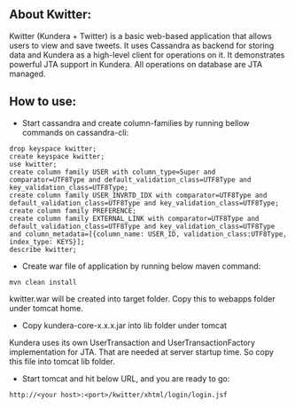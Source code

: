 About Kwitter:
---------------------
Kwitter (Kundera + Twitter) is a basic web-based application that allows users to view and save tweets.
It uses Cassandra as backend for storing data and Kundera as a high-level client for operations on it.
It demonstrates powerful JTA support in Kundera. All operations on database are JTA managed.  


How to use:
-------------------------
* Start cassandra and create column-families by running bellow commands on cassandra-cli:

```
drop keyspace kwitter;
create keyspace kwitter;
use kwitter;
create column family USER with column_type=Super and comparator=UTF8Type and default_validation_class=UTF8Type and key_validation_class=UTF8Type;
create column family USER_INVRTD_IDX with comparator=UTF8Type and default_validation_class=UTF8Type and key_validation_class=UTF8Type;
create column family PREFERENCE;
create column family EXTERNAL_LINK with comparator=UTF8Type and default_validation_class=UTF8Type and key_validation_class=UTF8Type and column_metadata=[{column_name: USER_ID, validation_class:UTF8Type, index_type: KEYS}];
describe kwitter;
```

* Create war file of application by running below maven command:

```
mvn clean install
```

kwitter.war will be created into target folder. Copy this to webapps folder under tomcat home.

* Copy kundera-core-x.x.x.jar into lib folder under tomcat

Kundera uses its own UserTransaction and UserTransactionFactory implementation for JTA. That are needed at server startup time. So copy this file into tomcat lib folder.

* Start tomcat and hit below URL, and you are ready to go:

```
http://<your host>:<port>/kwitter/xhtml/login/login.jsf
```
